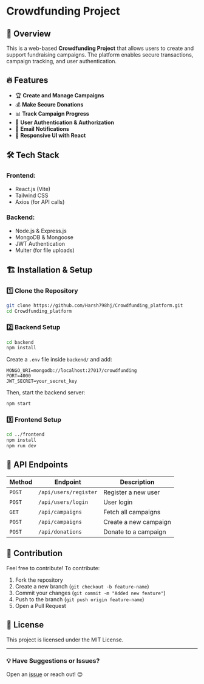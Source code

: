 # Crowdfunding Project

## 🚀 Overview
This is a web-based **Crowdfunding Project** that allows users to create and support fundraising campaigns. The platform enables secure transactions, campaign tracking, and user authentication.

## 🔥 Features
- 🏆 **Create and Manage Campaigns**
- 💰 **Make Secure Donations**
- 📊 **Track Campaign Progress**
- 🔐 **User Authentication & Authorization**
- 📩 **Email Notifications**
- 📱 **Responsive UI with React**

## 🛠 Tech Stack
### **Frontend:**
- React.js (Vite)
- Tailwind CSS
- Axios (for API calls)

### **Backend:**
- Node.js & Express.js
- MongoDB & Mongoose
- JWT Authentication
- Multer (for file uploads)

## 🏗 Installation & Setup
### **1️⃣ Clone the Repository**
```sh
git clone https://github.com/Harsh798hj/Crowdfunding_platform.git
cd Crowdfunding_platform
```

### **2️⃣ Backend Setup**
```sh
cd backend
npm install
```
Create a `.env` file inside `backend/` and add:
```
MONGO_URI=mongodb://localhost:27017/crowdfunding
PORT=4000
JWT_SECRET=your_secret_key
```
Then, start the backend server:
```sh
npm start
```

### **3️⃣ Frontend Setup**
```sh
cd ../frontend
npm install
npm run dev
```

## 🧩 API Endpoints
| Method | Endpoint | Description |
|--------|---------|-------------|
| `POST` | `/api/users/register` | Register a new user |
| `POST` | `/api/users/login` | User login |
| `GET` | `/api/campaigns` | Fetch all campaigns |
| `POST` | `/api/campaigns` | Create a new campaign |
| `POST` | `/api/donations` | Donate to a campaign |

## 🎯 Contribution
Feel free to contribute! To contribute:
1. Fork the repository
2. Create a new branch (`git checkout -b feature-name`)
3. Commit your changes (`git commit -m "Added new feature"`)
4. Push to the branch (`git push origin feature-name`)
5. Open a Pull Request

## 📝 License
This project is licensed under the MIT License.

---
### **💡 Have Suggestions or Issues?**
Open an [issue](https://github.com/Harsh798hj/Crowdfunding_platform/issues) or reach out! 😊

